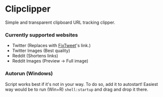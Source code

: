 # Clipclipper
Simple and transparent clipboard URL tracking clipper.

### Currently supported websites
- Twitter (Replaces with [FixTweet](https://github.com/dangeredwolf/FixTweet)'s link.)
- Twitter Images (Best quality)
- Reddit (Shortens links)
- Reddit Images (Preview -> Full image)

### Autorun (Windows)
Script works best if it's not in your way. To do so, add it to autostart!
Easiest way would be to run (Win+R) `shell:startup` and drag and drop it there.
